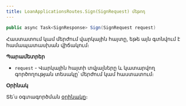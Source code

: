 ```yaml
---
title: LoanApplicationsRoutes.Sign(SignRequest) մեթոդ
---
```


```c#
public async Task<SignResponse> Sign(SignRequest request)
```

Հաստատում կամ մերժում վարկային հայտը, եթե այն գտնվում է համապատասխան վիճակում։

**Պարամետրեր**

* `request` - Վարկային հայտի տվյալները և կատարվող գործողության տեսակը՝ մերժում կամ հաստատում։

**Օրինակ**

Տե՛ս օգտագործման [օրինակը](../../../../web_api_client/bank/examples/LoanApplicationsRoutes.md#օրինակ-2)։
